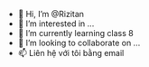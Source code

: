 - 👋 Hi, I’m @Rizitan
- 👀 I’m interested in ...
- 🌱 I’m currently learning class 8
- 💞️ I’m looking to collaborate on ...
- 📫 Liên hệ với tôi bằng email

<!---
Rizitan/Rizitan is a ✨ special ✨ repository because its `README.md` (this file) appears on your GitHub profile.
You can click the Preview link to take a look at your changes.
--->
